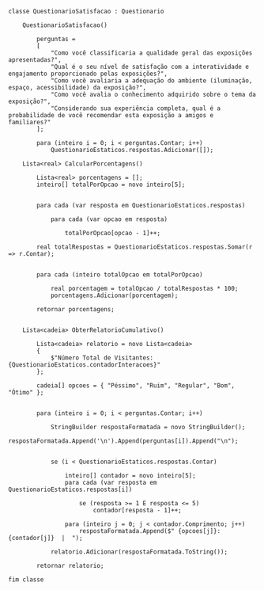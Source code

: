 ﻿    classe QuestionarioSatisfacao : Questionario
    
        QuestionarioSatisfacao()
        
            perguntas =
            [
                "Como você classificaria a qualidade geral das exposições apresentadas?",
                "Qual é o seu nível de satisfação com a interatividade e engajamento proporcionado pelas exposições?",
                "Como você avaliaria a adequação do ambiente (iluminação, espaço, acessibilidade) da exposição?",
                "Como você avalia o conhecimento adquirido sobre o tema da exposição?",
                "Considerando sua experiência completa, qual é a probabilidade de você recomendar esta exposição a amigos e familiares?"
            ];

            para (inteiro i = 0; i < perguntas.Contar; i++)
                QuestionarioEstaticos.respostas.Adicionar([]);

        Lista<real> CalcularPorcentagens()
        
            Lista<real> porcentagens = [];
            inteiro[] totalPorOpcao = novo inteiro[5];

            
            para cada (var resposta em QuestionarioEstaticos.respostas)
            
                para cada (var opcao em resposta)
                
                    totalPorOpcao[opcao - 1]++;
                
            real totalRespostas = QuestionarioEstaticos.respostas.Somar(r => r.Contar);

            
            para cada (inteiro totalOpcao em totalPorOpcao)
            
                real porcentagem = totalOpcao / totalRespostas * 100;
                porcentagens.Adicionar(porcentagem);
            
            retornar porcentagens;
        

        Lista<cadeia> ObterRelatorioCumulativo()
        
            Lista<cadeia> relatorio = novo Lista<cadeia>
            {
                $"Número Total de Visitantes: {QuestionarioEstaticos.contadorInteracoes}"
            };

            cadeia[] opcoes = { "Péssimo", "Ruim", "Regular", "Bom", "Ótimo" };

            
            para (inteiro i = 0; i < perguntas.Contar; i++)
            
                StringBuilder respostaFormatada = novo StringBuilder();
                respostaFormatada.Append('\n').Append(perguntas[i]).Append("\n");

                
                se (i < QuestionarioEstaticos.respostas.Contar)
                
                    inteiro[] contador = novo inteiro[5];
                    para cada (var resposta em QuestionarioEstaticos.respostas[i])
                    
                        se (resposta >= 1 E resposta <= 5)
                            contador[resposta - 1]++;
                                            
                    para (inteiro j = 0; j < contador.Comprimento; j++)
                        respostaFormatada.Append($" {opcoes[j]}: {contador[j]}  |  ");

                relatorio.Adicionar(respostaFormatada.ToString());
            
            retornar relatorio;

    fim classe